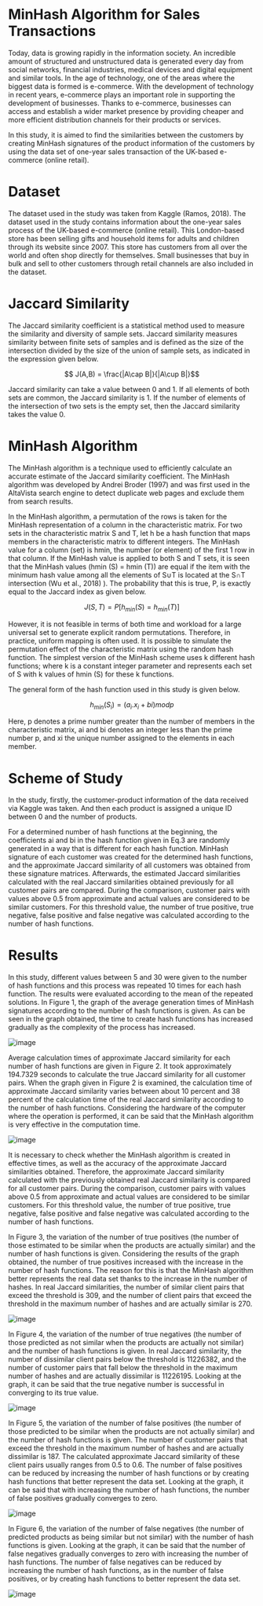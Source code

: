 # MinHash Algorithm for Sales Transactions

Today, data is growing rapidly in the information society. An incredible amount of structured and unstructured data is generated every day from social networks, financial industries, medical devices and digital equipment and similar tools. In the age of technology, one of the areas where the biggest data is formed is e-commerce. With the development of technology in recent years, e-commerce plays an important role in supporting the development of businesses. Thanks to e-commerce, businesses can access and establish a wider market presence by providing cheaper and more efficient distribution channels for their products or services.

In this study, it is aimed to find the similarities between the customers by creating MinHash signatures of the product information of the customers by using the data set of one-year sales transaction of the UK-based e-commerce (online retail).

# Dataset

The dataset used in the study was taken from Kaggle (Ramos, 2018). The dataset used in the study contains information about the one-year sales process of the UK-based e-commerce (online retail). This London-based store has been selling gifts and household items for adults and children through its website since 2007. This store has customers from all over the world and often shop directly for themselves. Small businesses that buy in bulk and sell to other customers through retail channels are also included in the dataset.

# Jaccard Similarity

The Jaccard similarity coefficient is a statistical method used to measure the similarity and diversity of sample sets. Jaccard similarity measures similarity between finite sets of samples and is defined as the size of the intersection divided by the size of the union of sample sets, as indicated in the expression given below.

$$ J(A,B) = \frac{|A\cap B|}{|A\cup B|}$$

Jaccard similarity can take a value between 0 and 1. If all elements of both sets are common, the Jaccard similarity is 1. If the number of elements of the intersection of two sets is the empty set, then the Jaccard similarity takes the value 0.

# MinHash Algorithm

The MinHash algorithm is a technique used to efficiently calculate an accurate estimate of the Jaccard similarity coefficient. The MinHash algorithm was developed by Andrei Broder (1997) and was first used in the AltaVista search engine to detect duplicate web pages and exclude them from search results.


In the MinHash algorithm, a permutation of the rows is taken for the MinHash representation of a column in the characteristic matrix. For two sets in the characteristic matrix S and T, let h be a hash function that maps members in the characteristic matrix to different integers. The MinHash value for a column (set) is hmin, the number (or element) of the first 1 row in that column. If the MinHash value is applied to both S and T sets, it is seen that the MinHash values (hmin (S) = hmin (T)) are equal if the item with the minimum hash value among all the elements of S∪T is located at the S∩T intersection (Wu et al., 2018) ). The probability that this is true, P, is exactly equal to the Jaccard index as given below.

$$ J(S,T) = P[h_{min}(S) = h_{min}(T)] $$

However, it is not feasible in terms of both time and workload for a large universal set to generate explicit random permutations. Therefore, in practice, uniform mapping is often used. It is possible to simulate the permutation effect of the characteristic matrix using the random hash function. The simplest version of the MinHash scheme uses k different hash functions; where k is a constant integer parameter and represents each set of S with k values of hmin (S) for these k functions.

The general form of the hash function used in this study is given below.

$$ h_{min} (S_i) =(a_{i} .x_{i} + b{i}) mod p$$

Here, p denotes a prime number greater than the number of members in the characteristic matrix, ai and bi denotes an integer less than the prime number p, and xi the unique number assigned to the elements in each member.

# Scheme of Study

In the study, firstly, the customer-product information of the data received via Kaggle was taken. And then each product is assigned a unique ID between 0 and the number of products.

For a determined number of hash functions at the beginning, the coefficients ai and bi in the hash function given in Eq.3 are randomly generated in a way that is different for each hash function. MinHash signature of each customer was created for the determined hash functions, and the approximate Jaccard similarity of all customers was obtained from these signature matrices. Afterwards, the estimated Jaccard similarities calculated with the real Jaccard similarities obtained previously for all customer pairs are compared. During the comparison, customer pairs with values above 0.5 from approximate and actual values are considered to be similar customers. For this threshold value, the number of true positive, true negative, false positive and false negative was calculated according to the number of hash functions.

# Results

In this study, different values between 5 and 30 were given to the number of hash functions and this process was repeated 10 times for each hash function. The results were evaluated according to the mean of the repeated solutions. In Figure 1, the graph of the average generation times of MinHash signatures according to the number of hash functions is given. As can be seen in the graph obtained, the time to create hash functions has increased gradually as the complexity of the process has increased.

![image](https://github.com/HuseyinOzdemir1/MinHash_Algorithm_for_Sales_Transactions/assets/75394581/ef1b9517-073b-4297-9b96-245fe7465dc3)

Average calculation times of approximate Jaccard similarity for each number of hash functions are given in Figure 2. It took approximately 194.7329 seconds to calculate the true Jaccard similarity for all customer pairs. When the graph given in Figure 2 is examined, the calculation time of approximate Jaccard similarity varies between about 10 percent and 38 percent of the calculation time of the real Jaccard similarity according to the number of hash functions. Considering the hardware of the computer where the operation is performed, it can be said that the MinHash algorithm is very effective in the computation time.

![image](https://github.com/HuseyinOzdemir1/MinHash_Algorithm_for_Sales_Transactions/assets/75394581/42abcbd1-71bc-4629-b841-8279d940730d)

It is necessary to check whether the MinHash algorithm is created in effective times, as well as the accuracy of the approximate Jaccard similarities obtained. Therefore, the approximate Jaccard similarity calculated with the previously obtained real Jaccard similarity is compared for all customer pairs. During the comparison, customer pairs with values above 0.5 from approximate and actual values are considered to be similar customers. For this threshold value, the number of true positive, true negative, false positive and false negative was calculated according to the number of hash functions.

In Figure 3, the variation of the number of true positives (the number of those estimated to be similar when the products are actually similar) and the number of hash functions is given. Considering the results of the graph obtained, the number of true positives increased with the increase in the number of hash functions. The reason for this is that the MinHash algorithm better represents the real data set thanks to the increase in the number of hashes. In real Jaccard similarities, the number of similar client pairs that exceed the threshold is 309, and the number of client pairs that exceed the threshold in the maximum number of hashes and are actually similar is 270.

![image](https://github.com/HuseyinOzdemir1/MinHash_Algorithm_for_Sales_Transactions/assets/75394581/84db499b-90dc-40be-820c-b45da3a38755)

In Figure 4, the variation of the number of true negatives (the number of those predicted as not similar when the products are actually not similar) and the number of hash functions is given. In real Jaccard similarity, the number of dissimilar client pairs below the threshold is 11226382, and the number of customer pairs that fall below the threshold in the maximum number of hashes and are actually dissimilar is 11226195. Looking at the graph, it can be said that the true negative number is successful in converging to its true value.

![image](https://github.com/HuseyinOzdemir1/MinHash_Algorithm_for_Sales_Transactions/assets/75394581/3e1df303-de92-4f83-8072-c4a49d1bfd53)

In Figure 5, the variation of the number of false positives (the number of those predicted to be similar when the products are not actually similar) and the number of hash functions is given. The number of customer pairs that exceed the threshold in the maximum number of hashes and are actually dissimilar is 187. The calculated approximate Jaccard similarity of these client pairs usually ranges from 0.5 to 0.6. The number of false positives can be reduced by increasing the number of hash functions or by creating hash functions that better represent the data set. Looking at the graph, it can be said that with increasing the number of hash functions, the number of false positives gradually converges to zero.

![image](https://github.com/HuseyinOzdemir1/MinHash_Algorithm_for_Sales_Transactions/assets/75394581/a9482bc8-7cd1-4e6a-aefc-5d95dc493366)

In Figure 6, the variation of the number of false negatives (the number of predicted products as being similar but not similar) with the number of hash functions is given. Looking at the graph, it can be said that the number of false negatives gradually converges to zero with increasing the number of hash functions. The number of false negatives can be reduced by increasing the number of hash functions, as in the number of false positives, or by creating hash functions to better represent the data set.

![image](https://github.com/HuseyinOzdemir1/MinHash_Algorithm_for_Sales_Transactions/assets/75394581/023f401f-7d1a-4bf5-ba06-110d3cac010a)

